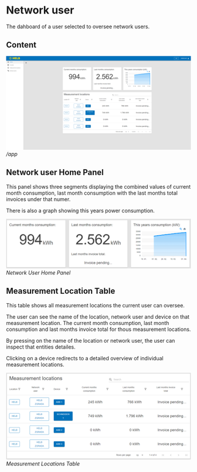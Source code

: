 # Network user

The dahboard of a user selected to oversee network users.

## Content

![LocationHomePage](../../assets/ENNetworkUserHomePage.png) _/app_

## Network user Home Panel

This panel shows three segments displaying the combined values of current month
consumption, last month consumption with the last months total invoices under
that numer.

There is also a graph showing this years power consumption.

![ENNetworkUserHomePanel](../../assets/ENNetworkUserHomePanel.png) _Network User
Home Panel_

## Measurement Location Table

This table shows all measurement locations the current user can oversee.

The user can see the name of the location, network user and device on that
measurement location. The current month consumption, last month consumption and
last months invoice total for thous measurement locations.

By pressing on the name of the location or network user, the user can inspect
that entities detailes.

Clicking on a device redirects to a detailed overview of individual measurement
locations.

![ENMeasurementLocationsTable](../../assets/ENMeasurementLocationsTable.png)
_Measurement Locations Table_
